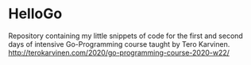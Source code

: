 # HelloGo
Repository containing my little snippets of code for the first and second days of intensive Go-Programming course taught by Tero Karvinen. http://terokarvinen.com/2020/go-programming-course-2020-w22/
